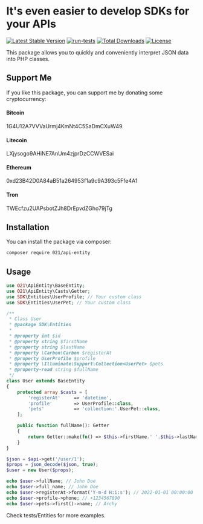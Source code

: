 # It's even easier to develop SDKs for your APIs
<a href="https://packagist.org/packages/021/api-entity"><img src="https://img.shields.io/packagist/v/021/api-entity" alt="Latest Stable Version"></a>
[![run-tests](https://github.com/021-projects/api-entity/actions/workflows/run-tests.yml/badge.svg)](https://github.com/021-projects/api-entity/actions/workflows/run-tests.yml)
<a href="https://packagist.org/packages/021/api-entity"><img src="https://img.shields.io/packagist/dt/021/api-entity" alt="Total Downloads"></a>
<a href="https://packagist.org/packages/021/api-entity"><img src="https://img.shields.io/packagist/l/021/api-entity" alt="License"></a>

This package allows you to quickly and conveniently interpret JSON data into PHP classes.

## Support Me
If you like this package, you can support me by donating some cryptocurrency:
#### Bitcoin
1G4U12A7VVVaUrmj4KmNt4C5SaDmCXuW49
#### Litecoin
LXjysogo9AHiNE7AnUm4zjprDzCCWVESai
#### Ethereum
0xd23B42D0A84aB51a264953f1a9c9A393c5Ffe4A1
#### Tron
TWEcfzu2UAPsbotZJh8DrEpvdZGho79jTg

## Installation
You can install the package via composer:

```bash
composer require 021/api-entity
```

## Usage
```php
use O21\ApiEntity\BaseEntity;
use O21\ApiEntity\Casts\Getter;
use SDK\Entities\UserProfile; // Your custom class
use SDK\Entities\UserPet; // Your custom class

/**
 * Class User
 * @package SDK\Entities
 *
 * @property int $id
 * @property string $firstName
 * @property string $lastName
 * @property \Carbon\Carbon $registerAt
 * @property UserProfile $profile
 * @property \Illuminate\Support\Collection<UserPet> $pets
 * @property-read string $fullName
 */
class User extends BaseEntity
{
    protected array $casts = [
        'registerAt'     => 'datetime',
        'profile'        => UserProfile::class,
        'pets'           => 'collection:'.UserPet::class,
    ];

    public function fullName(): Getter
    {
        return Getter::make(fn() => $this->firstName.' '.$this->lastName);
    }
}

$json = $api->get('/user/1');
$props = json_decode($json, true);
$user = new User($props);

echo $user->fullName; // John Doe
echo $user->full_name; // John Doe
echo $user->registerAt->format('Y-m-d H:i:s'); // 2022-01-01 00:00:00
echo $user->profile->phone; // +1234567890
echo $user->pets->first()->name; // Archy
```

Check tests/Entities for more examples.
